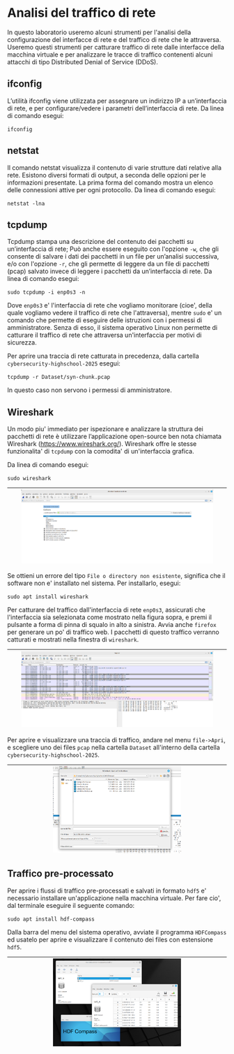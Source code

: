 # Analisi del traffico di rete 
In questo laboratorio useremo alcuni strumenti per l'analisi della configurazione del interfacce di rete e del traffico di rete che le attraversa. Useremo questi strumenti per catturare traffico di rete dalle interfacce della macchina virtuale e per analizzare le tracce di traffico contenenti alcuni attacchi di tipo Distributed Denial of Service (DDoS).

## ifconfig
L’utilità ifconfig viene utilizzata per assegnare un indirizzo IP a un’interfaccia di rete, e per configurare/vedere i parametri dell’interfaccia di rete. 
Da linea di comando esegui:
```
ifconfig
```

## netstat
Il comando netstat visualizza il contenuto di varie strutture dati relative alla rete. Esistono diversi formati di output, a seconda delle opzioni per le informazioni presentate. La prima forma del comando mostra un elenco delle connessioni attive per ogni protocollo. Da linea di comando esegui:
```
netstat -lna
```

## tcpdump
Tcpdump stampa una descrizione del contenuto dei pacchetti su un’interfaccia di rete; Può anche essere eseguito con l'opzione ```-w```, che gli consente di salvare i dati dei pacchetti in un file per un’analisi successiva, 
e/o con l'opzione ```-r```, che gli permette di leggere da un file di pacchetti (pcap) salvato invece di leggere i pacchetti da un’interfaccia di rete. Da linea di comando esegui:
```
sudo tcpdump -i enp0s3 -n
```
Dove ```enp0s3``` e' l'interfaccia di rete che vogliamo monitorare (cioe', della quale vogliamo vedere il traffico di rete che l'attraversa), mentre ```sudo``` e' un comando che permette di eseguire delle istruzioni con i permessi di amministratore. Senza di esso, il sistema operativo Linux non permette di catturare il traffico di rete che attraversa un'interfaccia per motivi di sicurezza.

Per aprire una traccia di rete catturata in precedenza, dalla cartella ```cybersecurity-highschool-2025``` esegui:
```
tcpdump -r Dataset/syn-chunk.pcap
```
In questo caso non servono i permessi di amministratore.


## Wireshark

Un modo piu' immediato per ispezionare e analizzare la struttura dei pacchetti di rete è utilizzare l’applicazione open-source ben nota chiamata Wireshark (https://www.wireshark.org/).
Wireshark offre le stesse funzionalita' di ```tcpdump``` con la comodita' di un'interfaccia grafica.

Da linea di comando esegui:
```
sudo wireshark
```
| <img src="./wireshark-home.png" width="90%">  |
|--|

Se ottieni un errore del tipo ```File o directory non esistente```, significa che il software non e' installato nel sistema. Per installarlo, esegui:
```
sudo apt install wireshark
```

Per catturare del traffico dall'interfaccia di rete ```enp0s3```, assicurati che l'interfaccia sia selezionata come mostrato nella figura sopra, e premi il pulsante a forma di pinna di squalo in alto a sinistra.
Avvia anche ```firefox``` per generare un po' di traffico web. I pacchetti di questo traffico verranno catturati e mostrati nella finestra di ```wireshark```.

| <img src="./wireshark-capture.png" width="90%">  |
|--|

Per aprire e visualizzare una traccia di traffico, andare nel menu ```file->Apri```, e scegliere uno dei files ```pcap``` nella cartella ```Dataset``` all'interno della cartella ```cybersecurity-highschool-2025```.

| <img src="./wireshark-open.png" width="60%">  |
|--|

## Traffico pre-processato
Per aprire i flussi di traffico pre-processati e salvati in formato ```hdf5``` e' necessario installare un'applicazione nella macchina virtuale. Per fare cio', dal terminale eseguire il seguente comando:
```
sudo apt install hdf-compass
```

Dalla barra del menu del sistema operativo, avviate il programma ```HDFCompass``` ed usatelo per aprire e visualizzare il contenuto dei files con estensione ```hdf5```.

| <img src="./hdfcompass.png" width="60%">  |
|--|

